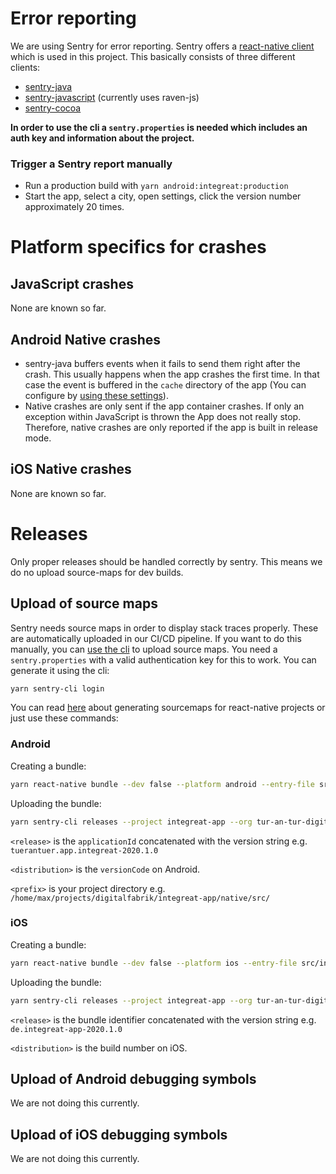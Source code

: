 # Error reporting

We are using Sentry for error reporting. Sentry offers a [react-native client](https://github.com/getsentry/sentry-react-native) which is used in this project. This basically consists of three different clients:

- [sentry-java](https://github.com/getsentry/sentry-java)
- [sentry-javascript](https://github.com/getsentry/sentry-javascript) (currently uses raven-js)
- [sentry-cocoa](https://github.com/getsentry/sentry-cocoa)

**In order to use the cli a `sentry.properties` is needed which includes an auth key and information about the project.**

### Trigger a Sentry report manually

- Run a production build with `yarn android:integreat:production`
- Start the app, select a city, open settings, click the version number approximately 20 times.

# Platform specifics for crashes

## JavaScript crashes

None are known so far.

## Android Native crashes

- sentry-java buffers events when it fails to send them right after the crash. This usually happens when the app crashes the first time. In that case the event is buffered in the `cache` directory of the app (You can configure by [using these settings](https://docs.sentry.io/clients/java/config/#buffering-events-to-disk)).
- Native crashes are only sent if the app container crashes. If only an exception within JavaScript is thrown the App does not really stop. Therefore, native crashes are only reported if the app is built in release mode.

## iOS Native crashes

None are known so far.

# Releases

Only proper releases should be handled correctly by sentry. This means we do no upload source-maps for dev builds.

## Upload of source maps

Sentry needs source maps in order to display stack traces properly. These are automatically uploaded in our CI/CD pipeline. If you want to do this manually, you can [use the cli](https://docs.sentry.io/platforms/javascript/sourcemaps/#uploading-source-maps-to-sentry) to upload source maps.
You need a `sentry.properties` with a valid authentication key for this to work.
You can generate it using the cli:

```bash
yarn sentry-cli login
```

You can read [here](https://docs.sentry.io/clients/react-native/sourcemaps/) about generating sourcemaps for react-native projects or just use these commands:

### Android

Creating a bundle:

```bash
yarn react-native bundle --dev false --platform android --entry-file src/index.js --bundle-output index.android.bundle --sourcemap-output index.android.bundle.map
```

Uploading the bundle:

```bash
yarn sentry-cli releases --project integreat-app --org tur-an-tur-digitalfabrik files <release> upload-sourcemaps --dist <distribution> --strip-prefix <prefix> --rewrite index.android.bundle index.android.bundle.map
```

`<release>` is the `applicationId` concatenated with the version string e.g. `tuerantuer.app.integreat-2020.1.0`

`<distribution>` is the `versionCode` on Android.

`<prefix>` is your project directory e.g. `/home/max/projects/digitalfabrik/integreat-app/native/src/`

### iOS

Creating a bundle:

```bash
yarn react-native bundle --dev false --platform ios --entry-file src/index.js --bundle-output main.jsbundle --sourcemap-output main.jsbundle.map
```

Uploading the bundle:

```bash
yarn sentry-cli releases --project integreat-app --org tur-an-tur-digitalfabrik files <release> upload-sourcemaps --dist <distribution> --rewrite main.jsbundle main.jsbundle.map
```

`<release>` is the bundle identifier concatenated with the version string e.g. `de.integreat-app-2020.1.0`

`<distribution>` is the build number on iOS.

## Upload of Android debugging symbols

We are not doing this currently.

## Upload of iOS debugging symbols

We are not doing this currently.
